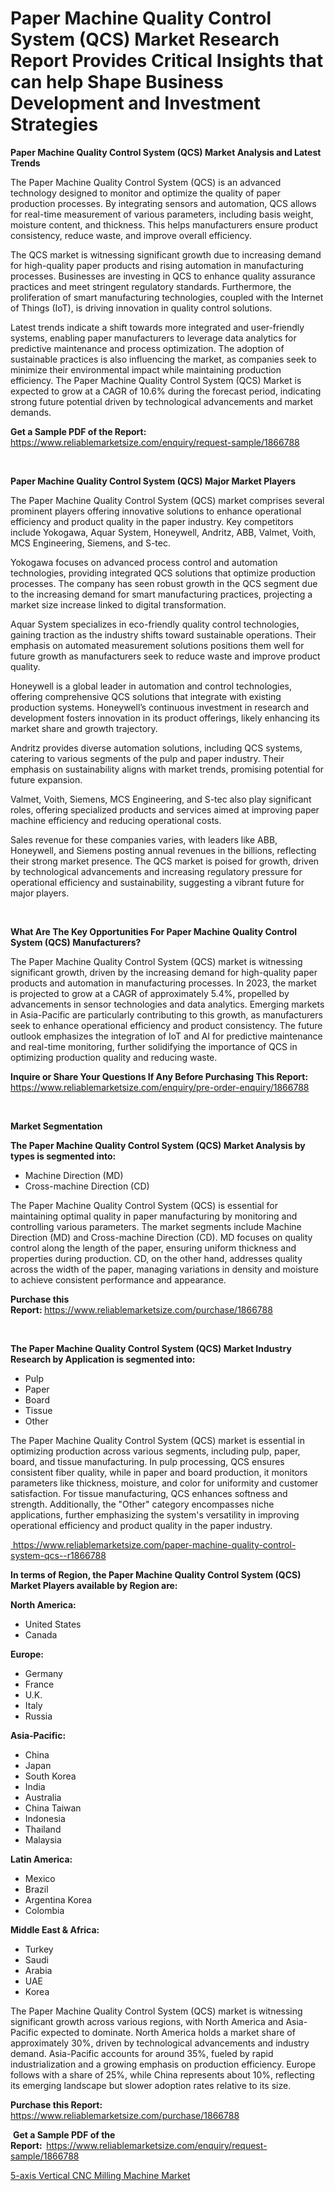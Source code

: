 <p><h1>Paper Machine Quality Control System (QCS) Market Research Report Provides Critical Insights that can help Shape Business Development and Investment Strategies</h1></p><p><strong>Paper Machine Quality Control System (QCS) Market Analysis and Latest Trends</strong></p>
<p><p>The Paper Machine Quality Control System (QCS) is an advanced technology designed to monitor and optimize the quality of paper production processes. By integrating sensors and automation, QCS allows for real-time measurement of various parameters, including basis weight, moisture content, and thickness. This helps manufacturers ensure product consistency, reduce waste, and improve overall efficiency. </p><p>The QCS market is witnessing significant growth due to increasing demand for high-quality paper products and rising automation in manufacturing processes. Businesses are investing in QCS to enhance quality assurance practices and meet stringent regulatory standards. Furthermore, the proliferation of smart manufacturing technologies, coupled with the Internet of Things (IoT), is driving innovation in quality control solutions.</p><p>Latest trends indicate a shift towards more integrated and user-friendly systems, enabling paper manufacturers to leverage data analytics for predictive maintenance and process optimization. The adoption of sustainable practices is also influencing the market, as companies seek to minimize their environmental impact while maintaining production efficiency. The Paper Machine Quality Control System (QCS) Market is expected to grow at a CAGR of 10.6% during the forecast period, indicating strong future potential driven by technological advancements and market demands.</p></p>
<p><strong>Get a Sample PDF of the Report:&nbsp;</strong> <a href="https://www.reliablemarketsize.com/enquiry/request-sample/1866788?utm_campaign=2628&utm_medium=2&utm_source=Github&utm_content=ia&utm_term=12042025&utm_id=paper-machine-quality-control-system-qcs">https://www.reliablemarketsize.com/enquiry/request-sample/1866788</a></p>
<p>&nbsp;</p>
<p><strong>Paper Machine Quality Control System (QCS) Major Market Players</strong></p>
<p><p>The Paper Machine Quality Control System (QCS) market comprises several prominent players offering innovative solutions to enhance operational efficiency and product quality in the paper industry. Key competitors include Yokogawa, Aquar System, Honeywell, Andritz, ABB, Valmet, Voith, MCS Engineering, Siemens, and S-tec.</p><p>Yokogawa focuses on advanced process control and automation technologies, providing integrated QCS solutions that optimize production processes. The company has seen robust growth in the QCS segment due to the increasing demand for smart manufacturing practices, projecting a market size increase linked to digital transformation.</p><p>Aquar System specializes in eco-friendly quality control technologies, gaining traction as the industry shifts toward sustainable operations. Their emphasis on automated measurement solutions positions them well for future growth as manufacturers seek to reduce waste and improve product quality.</p><p>Honeywell is a global leader in automation and control technologies, offering comprehensive QCS solutions that integrate with existing production systems. Honeywell’s continuous investment in research and development fosters innovation in its product offerings, likely enhancing its market share and growth trajectory.</p><p>Andritz provides diverse automation solutions, including QCS systems, catering to various segments of the pulp and paper industry. Their emphasis on sustainability aligns with market trends, promising potential for future expansion.</p><p>Valmet, Voith, Siemens, MCS Engineering, and S-tec also play significant roles, offering specialized products and services aimed at improving paper machine efficiency and reducing operational costs.</p><p>Sales revenue for these companies varies, with leaders like ABB, Honeywell, and Siemens posting annual revenues in the billions, reflecting their strong market presence. The QCS market is poised for growth, driven by technological advancements and increasing regulatory pressure for operational efficiency and sustainability, suggesting a vibrant future for major players.</p></p>
<p>&nbsp;</p>
<p><strong>What Are The Key Opportunities For Paper Machine Quality Control System (QCS) Manufacturers?</strong></p>
<p><p>The Paper Machine Quality Control System (QCS) market is witnessing significant growth, driven by the increasing demand for high-quality paper products and automation in manufacturing processes. In 2023, the market is projected to grow at a CAGR of approximately 5.4%, propelled by advancements in sensor technologies and data analytics. Emerging markets in Asia-Pacific are particularly contributing to this growth, as manufacturers seek to enhance operational efficiency and product consistency. The future outlook emphasizes the integration of IoT and AI for predictive maintenance and real-time monitoring, further solidifying the importance of QCS in optimizing production quality and reducing waste.</p></p>
<p><strong>Inquire or Share Your Questions If Any Before Purchasing This Report:</strong> <a href="https://www.reliablemarketsize.com/enquiry/pre-order-enquiry/1866788?utm_campaign=2628&utm_medium=2&utm_source=Github&utm_content=ia&utm_term=12042025&utm_id=paper-machine-quality-control-system-qcs">https://www.reliablemarketsize.com/enquiry/pre-order-enquiry/1866788</a></p>
<p>&nbsp;</p>
<p><strong>Market Segmentation</strong></p>
<p><strong>The Paper Machine Quality Control System (QCS) Market Analysis by types is segmented into:</strong></p>
<p><ul><li>Machine Direction (MD)</li><li>Cross-machine Direction (CD)</li></ul></p>
<p><p>The Paper Machine Quality Control System (QCS) is essential for maintaining optimal quality in paper manufacturing by monitoring and controlling various parameters. The market segments include Machine Direction (MD) and Cross-machine Direction (CD). MD focuses on quality control along the length of the paper, ensuring uniform thickness and properties during production. CD, on the other hand, addresses quality across the width of the paper, managing variations in density and moisture to achieve consistent performance and appearance.</p></p>
<p><strong>Purchase this Report:&nbsp;</strong><a href="https://www.reliablemarketsize.com/purchase/1866788?utm_campaign=2628&utm_medium=2&utm_source=Github&utm_content=ia&utm_term=12042025&utm_id=paper-machine-quality-control-system-qcs">https://www.reliablemarketsize.com/purchase/1866788</a></p>
<p>&nbsp;</p>
<p><strong>The Paper Machine Quality Control System (QCS) Market Industry Research by Application is segmented into:</strong></p>
<p><ul><li>Pulp</li><li>Paper</li><li>Board</li><li>Tissue</li><li>Other</li></ul></p>
<p><p>The Paper Machine Quality Control System (QCS) market is essential in optimizing production across various segments, including pulp, paper, board, and tissue manufacturing. In pulp processing, QCS ensures consistent fiber quality, while in paper and board production, it monitors parameters like thickness, moisture, and color for uniformity and customer satisfaction. For tissue manufacturing, QCS enhances softness and strength. Additionally, the "Other" category encompasses niche applications, further emphasizing the system's versatility in improving operational efficiency and product quality in the paper industry.</p></p>
<p><a href="https://www.reliablemarketsize.com/paper-machine-quality-control-system-qcs--r1866788?utm_campaign=2628&utm_medium=2&utm_source=Github&utm_content=ia&utm_term=12042025&utm_id=paper-machine-quality-control-system-qcs">&nbsp;https://www.reliablemarketsize.com/paper-machine-quality-control-system-qcs--r1866788</a></p>
<p><strong>In terms of Region, the Paper Machine Quality Control System (QCS) Market Players available by Region are:</strong></p>
<p>
    <p> <strong> North America: </strong>
        <ul>
            <li>United States</li>
            <li>Canada</li>
        </ul>
        </p> 
    <p> <strong> Europe: </strong>
        <ul>
            <li>Germany</li>
            <li>France</li>
            <li>U.K.</li>
            <li>Italy</li>
            <li>Russia</li>
        </ul>
        </p> 
    <p> <strong> Asia-Pacific: </strong>
        <ul>
            <li>China</li>
            <li>Japan</li>
            <li>South Korea</li>
            <li>India</li>
            <li>Australia</li>
            <li>China Taiwan</li>
            <li>Indonesia</li>
            <li>Thailand</li>
            <li>Malaysia</li>
        </ul>
        </p> 
    <p> <strong> Latin America: </strong>
        <ul>
            <li>Mexico</li>
            <li>Brazil</li>
            <li>Argentina Korea</li>
            <li>Colombia</li>
        </ul>
        </p> 
    <p> <strong> Middle East & Africa: </strong>
        <ul>
            <li>Turkey</li>
            <li>Saudi</li>
            <li>Arabia</li>
            <li>UAE</li>
            <li>Korea</li>
        </ul>
    </p>
    </p>
<p><p>The Paper Machine Quality Control System (QCS) market is witnessing significant growth across various regions, with North America and Asia-Pacific expected to dominate. North America holds a market share of approximately 30%, driven by technological advancements and industry demand. Asia-Pacific accounts for around 35%, fueled by rapid industrialization and a growing emphasis on production efficiency. Europe follows with a share of 25%, while China represents about 10%, reflecting its emerging landscape but slower adoption rates relative to its size.</p></p>
<p><strong>Purchase this Report: </strong><a href="https://www.reliablemarketsize.com/purchase/1866788?utm_campaign=2628&utm_medium=2&utm_source=Github&utm_content=ia&utm_term=12042025&utm_id=paper-machine-quality-control-system-qcs">https://www.reliablemarketsize.com/purchase/1866788</a></p>
<p>&nbsp;<strong>Get a Sample PDF of the Report:&nbsp;&nbsp;</strong><a href="https://www.reliablemarketsize.com/enquiry/request-sample/1866788?utm_campaign=2628&utm_medium=2&utm_source=Github&utm_content=ia&utm_term=12042025&utm_id=paper-machine-quality-control-system-qcs">https://www.reliablemarketsize.com/enquiry/request-sample/1866788</a></p>
<p><strong></strong></p>
<p><p><a href="https://github.com/comasnickie/Market-Research-Report-List-1/blob/main/5-axis-vertical-cnc-milling-machine-market.md?utm_campaign=2628&utm_medium=2&utm_source=Github&utm_content=ia&utm_term=12042025&utm_id=paper-machine-quality-control-system-qcs">5-axis Vertical CNC Milling Machine Market</a></p></p>